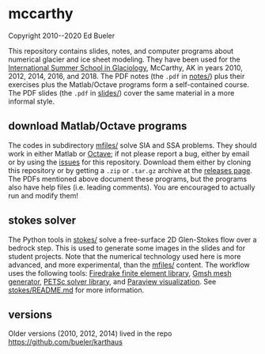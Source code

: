 mccarthy
========

Copyright 2010--2020  Ed Bueler

This repository contains slides, notes, and computer programs about numerical glacier and ice sheet modeling.  They have been used for the [International Summer School in Glaciology](http://glaciers.gi.alaska.edu/courses/summerschool), McCarthy, AK in years 2010, 2012, 2014, 2016, and 2018.  The PDF notes (the `.pdf` in [notes/](notes/)) plus their exercises plus the Matlab/Octave programs form a self-contained course.  The PDF slides (the `.pdf` in [slides/](slides/)) cover the same material in a more informal style.


download Matlab/Octave programs
-------------------------------

The codes in subdirectory [mfiles/](mfiles/) solve SIA and SSA problems.  They should work in either Matlab or [Octave](https://www.gnu.org/software/octave/); if not please report a bug, either by email or by using the [issues](https://github.com/bueler/mccarthy/issues) for this repository.  Download them either by cloning this repository or by getting a `.zip` or `.tar.gz` archive at the [releases page](https://github.com/bueler/mccarthy/releases).  The PDFs mentioned above document these programs, but the programs also have help files (i.e. leading comments).  You are encouraged to actually run and modify them!


stokes solver
-------------

The Python tools in [stokes/](stokes/) solve a free-surface 2D Glen-Stokes flow over a bedrock step.  This is used to generate some images in the slides and for student projects.  Note that the numerical technology used here is more advanced, and more experimental, than the [mfiles/](mfiles/) content.  The workflow uses the following tools: [Firedrake finite element library](https://www.firedrakeproject.org/), [Gmsh mesh generator](http://gmsh.info/), [PETSc solver library](http://www.mcs.anl.gov/petsc/), and [Paraview visualization](https://www.paraview.org/).  See [stokes/README.md](stokes/README.md) for more information.


versions
--------

Older versions (2010, 2012, 2014) lived in the repo https://github.com/bueler/karthaus

